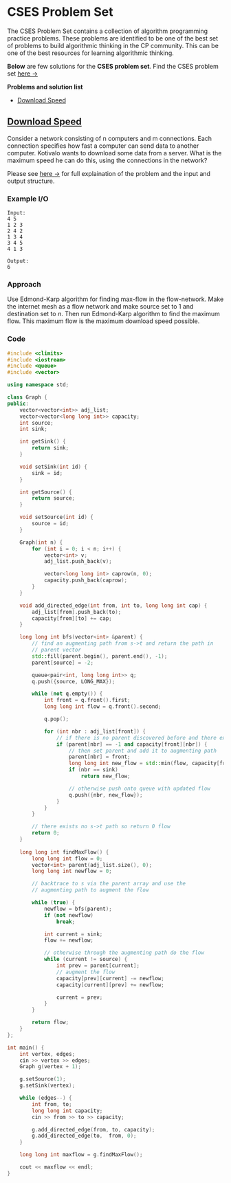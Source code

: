 # CSES Problem Set
The CSES Problem Set contains a collection of algorithm programming practice problems. These problems are identified to be one of the best set of problems to build algorithmic thinking in the CP community. This can be one of the best resources for learning algorithmic thinking. 

**Below** are few solutions for the **CSES problem set**. Find the CSES problem set [here $\to$](https://cses.fi/problemset/)

**Problems and solution list**

- [Download Speed](#download-speed)

## [Download Speed](https://cses.fi/problemset/task/1694)
Consider a network consisting of n computers and m connections. Each connection specifies how fast a computer can send data to another computer. Kotivalo wants to download some data from a server. What is the maximum speed he can do this, using the connections in the network?

Please see [here $\to$](https://cses.fi/problemset/task/1694/) for full explaination of the problem and the input and output structure.

### Example I/O
```
Input:
4 5
1 2 3
2 4 2
1 3 4
3 4 5
4 1 3

Output:
6
```

### Approach
Use Edmond-Karp algorithm for finding max-flow in the flow-network. Make the internet mesh as a flow network and make source set to $1$ and destination set to $n$. Then run Edmond-Karp algorithm to find the maximum flow. This maximum flow is the maximum download speed possible.

### Code
```cpp
#include <climits>
#include <iostream>
#include <queue>
#include <vector>

using namespace std;

class Graph {
public:
    vector<vector<int>> adj_list;
    vector<vector<long long int>> capacity;
    int source;
    int sink;

    int getSink() {
        return sink;
    }

    void setSink(int id) {
        sink = id;
    }

    int getSource() {
        return source;
    }

    void setSource(int id) {
        source = id;
    }

    Graph(int n) {
        for (int i = 0; i < n; i++) {
            vector<int> v;
            adj_list.push_back(v);

            vector<long long int> caprow(n, 0);
            capacity.push_back(caprow);
        }
    }

    void add_directed_edge(int from, int to, long long int cap) {
        adj_list[from].push_back(to);
        capacity[from][to] += cap;
    }

    long long int bfs(vector<int> &parent) {
        // find an augmenting path from s->t and return the path in
        // parent vector
        std::fill(parent.begin(), parent.end(), -1);
        parent[source] = -2;

        queue<pair<int, long long int>> q;
        q.push({source, LONG_MAX});

        while (not q.empty()) {
            int front = q.front().first;
            long long int flow = q.front().second;

            q.pop();

            for (int nbr : adj_list[front]) {
                // if there is no parent discovered before and there exists a flow
                if (parent[nbr] == -1 and capacity[front][nbr]) {
                    // then set parent and add it to augmenting path
                    parent[nbr] = front;
                    long long int new_flow = std::min(flow, capacity[front][nbr]);
                    if (nbr == sink)
                        return new_flow;

                    // otherwise push onto queue with updated flow
                    q.push({nbr, new_flow});
                }
            }
        }

        // there exists no s->t path so return 0 flow
        return 0;
    }
 
    long long int findMaxFlow() {
        long long int flow = 0;
        vector<int> parent(adj_list.size(), 0);
        long long int newflow = 0;

        // backtrace to s via the parent array and use the
        // augmenting path to augment the flow

        while (true) {
            newflow = bfs(parent);
            if (not newflow)
                break;

            int current = sink;
            flow += newflow;

            // otherwise through the augmenting path do the flow
            while (current != source) {
                int prev = parent[current];
                // augment the flow
                capacity[prev][current] -= newflow;
                capacity[current][prev] += newflow;

                current = prev;
            }
        }

        return flow;
    }
};

int main() {
    int vertex, edges;
    cin >> vertex >> edges;
    Graph g(vertex + 1);

    g.setSource(1);
    g.setSink(vertex);

    while (edges--) {
        int from, to;
        long long int capacity;
        cin >> from >> to >> capacity;

        g.add_directed_edge(from, to, capacity);
        g.add_directed_edge(to,  from, 0);
    }

    long long int maxflow = g.findMaxFlow();

    cout << maxflow << endl;
}
```